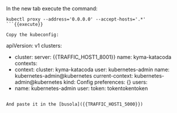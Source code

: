 In the new tab execute the command:
```
kubectl proxy --address='0.0.0.0' --accept-hosts='.*'
```{{execute}}

Copy the kubeconfig:
```
apiVersion: v1
clusters:
- cluster:
    server: {{TRAFFIC_HOST1_8001}}
  name: kyma-katacoda
contexts:
- context:
    cluster: kyma-katacoda
    user: kubernetes-admin
  name: kubernetes-admin@kubernetes
current-context: kubernetes-admin@kubernetes
kind: Config
preferences: {}
users:
- name: kubernetes-admin
  user:
    token: tokentokentoken
```{{copy}}

And paste it in the [busola]({{TRAFFIC_HOST1_5000}})